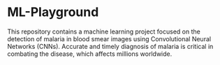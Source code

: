 # ML-Playground
This repository contains a machine learning project focused on the detection of malaria in blood smear images using Convolutional Neural Networks (CNNs). Accurate and timely diagnosis of malaria is critical in combating the disease, which affects millions worldwide.
